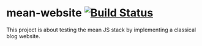 # mean-website [![Build Status](https://travis-ci.org/vvandenschrieck/mean-website.svg?branch=master)](https://travis-ci.org/vvandenschrieck/mean-website)

This project is about testing the mean JS stack by implementing a classical blog website.  
